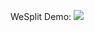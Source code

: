 WeSplit Demo:
![](https://github.com/chandevbringino/Portfolio/blob/main/iOS/SwiftUI/WeSplit/Demo/WeSplitAppDemo.gif)
